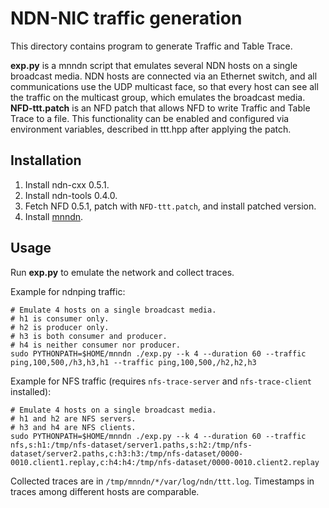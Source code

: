 # NDN-NIC traffic generation

This directory contains program to generate Traffic and Table Trace.

**exp.py** is a mnndn script that emulates several NDN hosts on a single broadcast media.
NDN hosts are connected via an Ethernet switch, and all communications use the UDP multicast face, so that every host can see all the traffic on the multicast group, which emulates the broadcast media.
**NFD-ttt.patch** is an NFD patch that allows NFD to write Traffic and Table Trace to a file.
This functionality can be enabled and configured via environment variables, described in ttt.hpp after applying the patch.

## Installation

1. Install ndn-cxx 0.5.1.
2. Install ndn-tools 0.4.0.
3. Fetch NFD 0.5.1, patch with `NFD-ttt.patch`, and install patched version.
4. Install [mnndn](https://github.com/yoursunny/mnndn/tree/ec5f4ea39688807eca9d106e3a6b8cf092e8c45f).

## Usage

Run **exp.py** to emulate the network and collect traces.

Example for ndnping traffic:

    # Emulate 4 hosts on a single broadcast media.
    # h1 is consumer only.
    # h2 is producer only.
    # h3 is both consumer and producer.
    # h4 is neither consumer nor producer.
    sudo PYTHONPATH=$HOME/mnndn ./exp.py --k 4 --duration 60 --traffic ping,100,500,/h3,h3,h1 --traffic ping,100,500,/h2,h2,h3

Example for NFS traffic (requires `nfs-trace-server` and `nfs-trace-client` installed):

    # Emulate 4 hosts on a single broadcast media.
    # h1 and h2 are NFS servers.
    # h3 and h4 are NFS clients.
    sudo PYTHONPATH=$HOME/mnndn ./exp.py --k 4 --duration 60 --traffic nfs,s:h1:/tmp/nfs-dataset/server1.paths,s:h2:/tmp/nfs-dataset/server2.paths,c:h3:h3:/tmp/nfs-dataset/0000-0010.client1.replay,c:h4:h4:/tmp/nfs-dataset/0000-0010.client2.replay

Collected traces are in `/tmp/mnndn/*/var/log/ndn/ttt.log`.
Timestamps in traces among different hosts are comparable.
